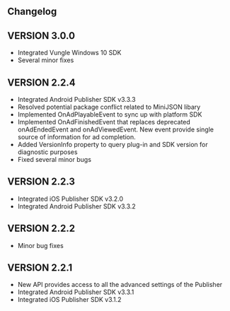 ## Changelog

## VERSION 3.0.0
* Integrated Vungle Windows 10 SDK
* Several minor fixes

## VERSION 2.2.4
* Integrated Android Publisher SDK v3.3.3
* Resolved potential package conflict related to MiniJSON libary
* Implemented OnAdPlayableEvent to sync up with platform SDK
* Implemented OnAdFinishedEvent that replaces deprecated onAdEndedEvent and
onAdViewedEvent. New event provide single source of information for ad completion.
* Added VersionInfo property to query plug-in and SDK version for diagnostic purposes
* Fixed several minor bugs

## VERSION 2.2.3
* Integrated iOS Publisher SDK v3.2.0
* Integrated Android Publisher SDK v3.3.2

## VERSION 2.2.2
* Minor bug fixes

## VERSION 2.2.1
* New API provides access to all the advanced settings of the Publisher
* Integrated Android Publisher SDK v3.3.1
* Integrated iOS Publisher SDK v3.1.2
